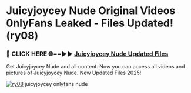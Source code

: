 # Juicyjoycey Nude Original Videos 0nlyFans Leaked - Files Updated! (ry08)

<h3>🔴 CLICK HERE 🌐==►► <a href="https://tinyurl.com/yrmya6cz" rel="nofollow">Juicyjoycey Nude Updated Files</a></h3>

Get Juicyjoycey Nude and all content. Now you can access all videos and pictures of Juicyjoycey Nude. New Updated Files 2025!

[![ry08](https://i.imgur.com/FMdXYCs.gif)](https://tinyurl.com/yrmya6cz)
juicyjoycey onlyfans nude